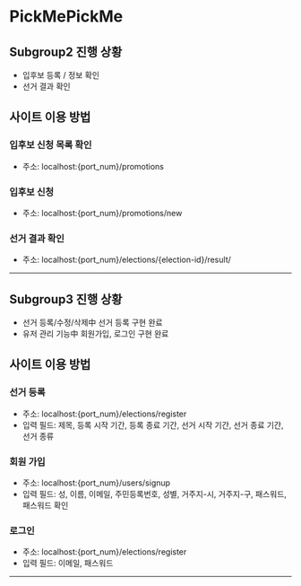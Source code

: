 # PickMePickMe

## Subgroup2 진행 상황
- 입후보 등록 / 정보 확인
- 선거 결과 확인

## 사이트 이용 방법
### 입후보 신청 목록 확인
- 주소: localhost:{port_num}/promotions

### 입후보 신청
- 주소: localhost:{port_num}/promotions/new

### 선거 결과 확인
- 주소: localhost:{port_num}/elections/{election-id}/result/

---



## Subgroup3 진행 상황
- 선거 등록/수정/삭제中 선거 등록 구현 완료 
- 유저 관리 기능中 회원가입, 로그인 구현 완료

## 사이트 이용 방법
### 선거 등록
- 주소: localhost:{port_num}/elections/register  
- 입력 필드: 제목, 등록 시작 기간, 등록 종료 기간, 선거 시작 기간, 선거 종료 기간, 선거 종류

### 회원 가입
- 주소: localhost:{port_num}/users/signup  
- 입력 필드: 성, 이름, 이메일, 주민등록번호, 성별, 거주지-시, 거주지-구, 패스워드, 패스워드 확인


### 로그인
- 주소: localhost:{port_num}/elections/register  
- 입력 필드: 이메일, 패스워드
---
